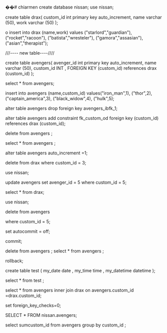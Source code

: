 ��#   c h i a r m e n 
 create database nissan;
use nissan;

create table drax(
custom_id int primary key auto_increment,
name varchar (50),
work varchar (50)
);

o
insert into drax (name,work)
values
("starlord","guardian"),
("rocket","racoon"),
("batista","wresteler"),
("gamora","assasian"),
("asian","therapist");

///---- new table----////

create table avengers(
avenger_id int primary key auto_increment,
name varchar (50),
custom_id INT ,
FOREIGN KEY (custom_id) references drax (custom_id)
);

select * from avengers;

insert into avengers (name,custom_id)
values("iron_man",1),
	  ("thor",2),
      ("captain_america",3),
	  ("black_widow",4),
	  ("hulk",5);

alter table avengers 
drop foreign key avengers_ibfk_1;

alter table avengers 
add constraint fk_custom_od 
foreign key (custom_id) references drax (custom_id);


delete from avengers ;

select * from avengers ;

alter table avengers 
auto_increment =1;

delete from drax 
where custom_id = 3;

use nissan;

update avengers 
set avenger_id = 5
where custom_id = 5;

select * from drax;

use nissan;

delete from avengers

where custom_id = 5;

set autocommit = off;

commit;

delete from avengers ;
select * from avengers ;

rollback;


create table test ( 
my_date date , 
my_time time ,
my_datetime datetime 
);

select * from test ;

select *
from avengers inner join drax
on avengers.custom_id =drax.custom_id;

set foreign_key_checks=0;

SELECT * FROM nissan.avengers;

select sumcustom_id
from avengers
group by custom_id ;




 
